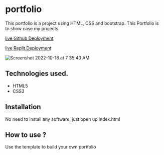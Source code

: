 # portfolio
This portfolio is a project using HTML, CSS and bootstrap. This Portfolio is to show case my projects.


[live Github Deployment](https://abhinandvj6.github.io/portfolio/)

[live Replit Deployment](https://portfolio.abhinandv1.repl.co)

![Screenshot 2022-10-18 at 7 35 43 AM](https://user-images.githubusercontent.com/107241846/196318478-0cda122d-3857-4310-a215-08abc3aeb0f3.png)



## Technologies used.

* HTML5
* CSS3

## Installation

No need to install any software, just open up index.html

## How to use ?

Use the template to build your own portfolio
